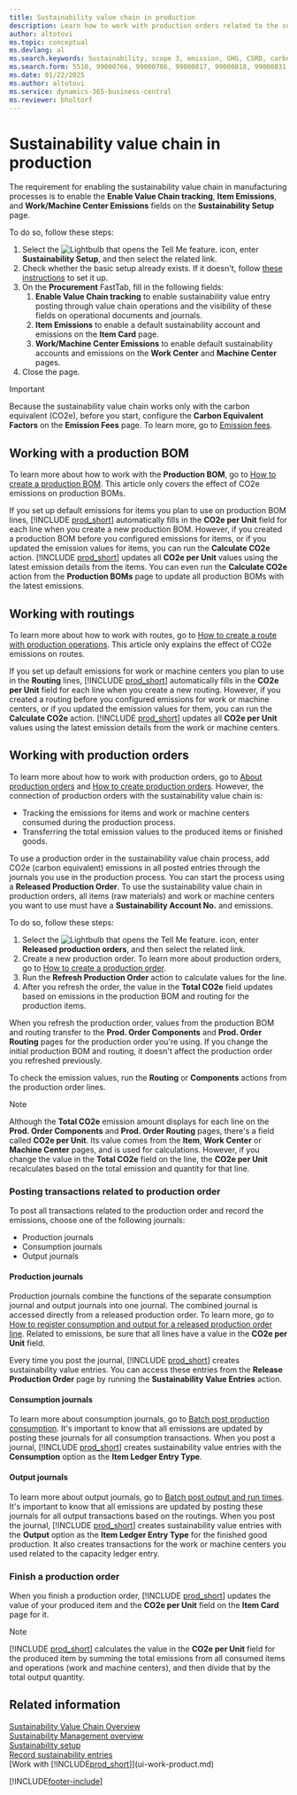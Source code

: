 ```yaml
---
title: Sustainability value chain in production
description: Learn how to work with production orders related to the sustainability value chain process, but also with other elements related to manufacturing.
author: altotovi
ms.topic: conceptual
ms.devlang: al
ms.search.keywords: Sustainability, scope 3, emission, GHG, CSRD, carbon, CO2, value chain, production, manufacturing, BOM, routing
ms.search.form: 5510, 99000766, 99000786, 99000817, 99000818, 99000831
ms.date: 01/22/2025
ms.author: altotovi
ms.service: dynamics-365-business-central
ms.reviewer: bholtorf
---
```



# Sustainability value chain in production

The requirement for enabling the sustainability value chain in manufacturing processes is to enable the **Enable Value Chain tracking**, **Item Emissions**, and **Work/Machine Center Emissions** fields on the **Sustainability Setup** page.  

To do so, follow these steps:

1. Select the ![Lightbulb that opens the Tell Me feature.](media/ui-search/search_small.png "Tell me what you want to do") icon, enter **Sustainability Setup**, and then select the related link.
2. Check whether the basic setup already exists. If it doesn't, follow [these instructions](finance-sustainability-setup.md) to set it up.  
3. On the **Procurement** FastTab, fill in the following fields:
   1. **Enable Value Chain tracking** to enable sustainability value entry posting through value chain operations and the visibility of these fields on operational documents and journals.
   2. **Item Emissions** to enable a default sustainability account and emissions on the **Item Card** page.  
   3. **Work/Machine Center Emissions** to enable default sustainability accounts and emissions on the **Work Center** and **Machine Center** pages.  
4. Close the page.

> [!IMPORTANT]
> Because the sustainability value chain works only with the carbon equivalent (CO2e), before you start, configure the **Carbon Equivalent Factors** on the **Emission Fees** page. To learn more, go to [Emission fees](value-chain-howto-setup.md#emission-fees).  

## Working with a production BOM

To learn more about how to work with the **Production BOM**, go to [How to create a production BOM](production-how-to-create-production-boms.md). This article only covers the effect of CO2e emissions on production BOMs.  

If you set up default emissions for items you plan to use on production BOM lines, [!INCLUDE [prod_short](includes/prod_short.md)] automatically fills in the **CO2e per Unit** field for each line when you create a new production BOM. However, if you created a production BOM before you configured emissions for items, or if you updated the emission values for items, you can run the **Calculate CO2e** action. [!INCLUDE [prod_short](includes/prod_short.md)] updates all **CO2e per Unit** values using the latest emission details from the items. You can even run the **Calculate CO2e** action from the **Production BOMs** page to update all production BOMs with the latest emissions.

## Working with routings

To learn more about how to work with routes, go to [How to create a route with production operations](production-how-to-create-routings.md). This article only explains the effect of CO2e emissions on routes.

If you set up default emissions for work or machine centers you plan to use in the **Routing** lines, [!INCLUDE [prod_short](includes/prod_short.md)] automatically fills in the **CO2e per Unit** field for each line when you create a new routing. However, if you created a routing before you configured emissions for work or machine centers, or if you updated the emission values for them, you can run the **Calculate CO2e** action. [!INCLUDE [prod_short](includes/prod_short.md)] updates all **CO2e per Unit** values using the latest emission details from the work or machine centers.

## Working with production orders  

To learn more about how to work with production orders, go to [About production orders](production-about-production-orders.md) and [How to create production orders](production-how-to-create-production-orders.md). However, the connection of production orders with the sustainability value chain is:

- Tracking the emissions for items and work or machine centers consumed during the production process.
- Transferring the total emission values to the produced items or finished goods.  

To use a production order in the sustainability value chain process, add CO2e (carbon equivalent) emissions in all posted entries through the journals you use in the production process. You can start the process using a **Released Production Order**. To use the sustainability value chain in production orders, all items (raw materials) and work or machine centers you want to use must have a **Sustainability Account No.** and emissions.  

To do so, follow these steps:

1. Select the ![Lightbulb that opens the Tell Me feature.](media/ui-search/search_small.png "Tell me what you want to do") icon, enter **Released production orders**, and then select the related link.
2. Create a new production order. To learn more about production orders, go to [How to create a production order](production-how-to-create-production-orders.md).
3. Run the **Refresh Production Order** action to calculate values for the line.  
4. After you refresh the order, the value in the **Total CO2e** field updates based on emissions in the production BOM and routing for the production items.

When you refresh the production order, values from the production BOM and routing transfer to the **Prod. Order Components** and **Prod. Order Routing** pages for the production order you're using. If you change the initial production BOM and routing, it doesn't affect the production order you refreshed previously.  

To check the emission values, run the **Routing** or **Components** actions from the production order lines.  

> [!NOTE]
> Although the **Total CO2e** emission amount displays for each line on the **Prod. Order Components** and **Prod. Order Routing** pages, there's a field called **CO2e per Unit**. Its value comes from the **Item**, **Work Center** or **Machine Center** pages, and is used for calculations. However, if you change the value in the **Total CO2e** field on the line, the **CO2e per Unit** recalculates based on the total emission and quantity for that line.  

### Posting transactions related to production order  

To post all transactions related to the production order and record the emissions, choose one of the following journals:  

- Production journals
- Consumption journals
- Output journals

#### Production journals  

Production journals combine the functions of the separate consumption journal and output journals into one journal. The combined journal is accessed directly from a released production order. To learn more, go to [How to register consumption and output for a released production order line](production-how-to-register-consumption-and-output.md). Related to emissions, be sure that all lines have a value in the **CO2e per Unit** field.

Every time you post the journal, [!INCLUDE [prod_short](includes/prod_short.md)] creates sustainability value entries. You can access these entries from the **Release Production Order** page by running the **Sustainability Value Entries** action.  

#### Consumption journals

To learn more about consumption journals, go to [Batch post production consumption](production-how-to-post-consumption.md). It's important to know that all emissions are updated by posting these journals for all consumption transactions. When you post a journal, [!INCLUDE [prod_short](includes/prod_short.md)] creates sustainability value entries with the **Consumption** option as the **Item Ledger Entry Type**.  

#### Output journals

To learn more about output journals, go to [Batch post output and run times](production-how-to-post-output-quantity.md). It's important to know that all emissions are updated by posting these journals for all output transactions based on the routings. When you post the journal, [!INCLUDE [prod_short](includes/prod_short.md)] creates sustainability value entries with the **Output** option as the **Item Ledger Entry Type** for the finished good production. It also creates transactions for the work or machine centers you used related to the capacity ledger entry.  

### Finish a production order

When you finish a production order, [!INCLUDE [prod_short](includes/prod_short.md)] updates the value of your produced item and the **CO2e per Unit** field on the **Item Card** page for it.

> [!NOTE]
> [!INCLUDE [prod_short](includes/prod_short.md)] calculates the value in the **CO2e per Unit** field for the produced item by summing the total emissions from all consumed items and operations (work and machine centers), and then divide that by the total output quantity.  

## Related information

[Sustainability Value Chain Overview](value-chain-howto-overview.md)  
[Sustainability Management overview](finance-manage-sustainability.md)  
[Sustainability setup](finance-sustainability-setup.md)  
[Record sustainability entries](finance-sustainability-journal.md)  
[Work with [!INCLUDE[prod_short](includes/prod_short.md)]](ui-work-product.md)  

[!INCLUDE[footer-include](includes/footer-banner.md)]
